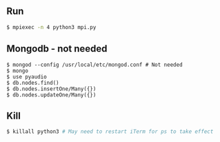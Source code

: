 

## Run
```bash
$ mpiexec -n 4 python3 mpi.py
```

## Mongodb - not needed
```
$ mongod --config /usr/local/etc/mongod.conf # Not needed
$ mongo
$ use pyaudio
$ db.nodes.find()
$ db.nodes.insertOne/Many({})
$ db.nodes.updateOne/Many({})
```

## Kill
```bash
$ killall python3 # May need to restart iTerm for ps to take effect
```

